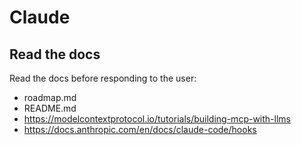 # Claude

## Read the docs

Read the docs before responding to the user:

- roadmap.md
- README.md
- <https://modelcontextprotocol.io/tutorials/building-mcp-with-llms>
- <https://docs.anthropic.com/en/docs/claude-code/hooks>
